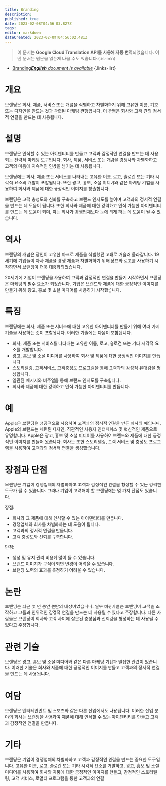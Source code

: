```yaml
---
title: Branding
description: 
published: true
date: 2023-02-08T04:56:03.827Z
tags: 
editor: markdown
dateCreated: 2023-02-08T04:56:02.481Z
---
```


> 이 문서는 **Google Cloud Translation API를 사용해 자동 번역**되었습니다.
어떤 문서는 원문을 읽는게 나을 수도 있습니다.{.is-info}



- [Branding***English** document is available*](/en/Knowledge-base/Dictionary/branding)
{.links-list}


# 개요
브랜딩은 회사, 제품, 서비스 또는 개념을 식별하고 차별화하기 위해 고유한 이름, 기호 또는 디자인을 만드는 것과 관련된 마케팅 관행입니다. 이 관행은 회사와 고객 간의 정서적 연결을 만드는 데 사용됩니다.

# 설명
브랜딩은 인식할 수 있는 아이덴티티를 만들고 고객과 감정적인 연결을 만드는 데 사용되는 전략적 마케팅 도구입니다. 회사, 제품, 서비스 또는 개념을 경쟁사와 차별화하고 고객의 마음에 지속적인 인상을 남기는 데 사용됩니다.

브랜딩에는 회사, 제품 또는 서비스를 나타내는 고유한 이름, 로고, 슬로건 또는 기타 시각적 요소의 개발이 포함됩니다. 또한 광고, 홍보, 소셜 미디어와 같은 마케팅 기법을 사용하여 회사와 제품에 대한 긍정적인 이미지를 창출합니다.

브랜딩은 고객 충성도와 신뢰를 구축하고 브랜드 인지도를 높이며 고객과의 정서적 연결을 만드는 데 도움이 됩니다. 또한 회사와 제품에 대한 강력하고 인식 가능한 아이덴티티를 만드는 데 도움이 되며, 이는 회사가 경쟁업체보다 눈에 띄게 하는 데 도움이 될 수 있습니다.

# 역사
브랜딩의 개념은 장인이 고유한 마크로 제품을 식별했던 고대로 거슬러 올라갑니다. 19세기에 기업들이 자사 제품을 경쟁 제품과 차별화하기 위해 상표와 로고를 사용하기 시작하면서 브랜딩이 더욱 대중화되었습니다.

20세기에 기업이 브랜딩을 사용하여 고객과 감정적인 연결을 만들기 시작하면서 브랜딩은 마케팅의 필수 요소가 되었습니다. 기업은 브랜드와 제품에 대한 긍정적인 이미지를 만들기 위해 광고, 홍보 및 소셜 미디어를 사용하기 시작했습니다.

# 특징
브랜딩에는 회사, 제품 또는 서비스에 대한 고유한 아이덴티티를 만들기 위해 여러 가지 기술을 사용하는 것이 포함됩니다. 이러한 기술에는 다음이 포함됩니다.

- 회사, 제품 또는 서비스를 나타내는 고유한 이름, 로고, 슬로건 또는 기타 시각적 요소를 개발합니다.
- 광고, 홍보 및 소셜 미디어를 사용하여 회사 및 제품에 대한 긍정적인 이미지를 만듭니다.
- 스토리텔링, 고객서비스, 고객충성도 프로그램을 통해 고객과의 감성적 유대감을 형성합니다.
- 일관된 메시지와 비주얼을 통해 브랜드 인지도를 구축합니다.
- 회사와 제품에 대한 강력하고 인식 가능한 아이덴티티를 만듭니다.

# 예
Apple은 브랜딩을 성공적으로 사용하여 고객과의 정서적 연결을 만든 회사의 예입니다. Apple의 브랜드는 세련된 디자인, 직관적인 사용자 인터페이스 및 혁신적인 제품으로 유명합니다. Apple은 광고, 홍보 및 소셜 미디어를 사용하여 브랜드와 제품에 대한 긍정적인 이미지를 만들어 왔습니다. 회사는 또한 스토리텔링, 고객 서비스 및 충성도 프로그램을 사용하여 고객과의 정서적 연결을 생성했습니다.

# 장점과 단점
브랜딩은 기업이 경쟁업체와 차별화하고 고객과 감정적인 연결을 형성할 수 있는 강력한 도구가 될 수 있습니다. 그러나 기업이 고려해야 할 브랜딩에는 몇 가지 단점도 있습니다.

장점:

- 회사와 그 제품에 대해 인식할 수 있는 아이덴티티를 만듭니다.
- 경쟁업체와 회사를 차별화하는 데 도움이 됩니다.
- 고객과의 정서적 연결을 만듭니다.
- 고객 충성도와 신뢰를 구축합니다.

단점:

- 생성 및 유지 관리 비용이 많이 들 수 있습니다.
- 브랜드 이미지가 구식이 되면 변경이 어려울 수 있습니다.
- 브랜딩 노력의 효과를 측정하기 어려울 수 있습니다.

# 논란
브랜딩은 최근 몇 년 동안 논란의 대상이었습니다. 일부 비평가들은 브랜딩이 고객을 조작하고 그들과 인위적인 감정적 연결을 만드는 데 사용될 수 있다고 주장합니다. 다른 사람들은 브랜딩이 회사와 고객 사이에 잘못된 충성심과 신뢰감을 형성하는 데 사용될 수 있다고 주장합니다.

# 관련 기술
브랜딩은 광고, 홍보 및 소셜 미디어와 같은 다른 마케팅 기법과 밀접한 관련이 있습니다. 이러한 기술은 회사와 제품에 대한 긍정적인 이미지를 만들고 고객과의 정서적 연결을 만드는 데 사용됩니다.

# 여담
브랜딩은 엔터테인먼트 및 스포츠와 같은 다른 산업에서도 사용됩니다. 이러한 산업 분야의 회사는 브랜딩을 사용하여 제품에 대해 인식할 수 있는 아이덴티티를 만들고 고객과 감정적인 연결을 만듭니다.

# 기타
브랜딩은 기업이 경쟁업체와 차별화하고 고객과 감정적인 연결을 만드는 중요한 도구입니다. 고유한 이름, 로고, 슬로건 또는 기타 시각적 요소를 개발하고, 광고, 홍보 및 소셜 미디어를 사용하여 회사와 제품에 대한 긍정적인 이미지를 만들고, 감정적인 스토리텔링, 고객 서비스, 로열티 프로그램을 통한 고객과의 연결